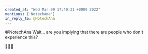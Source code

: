 ```yaml
---
created_at: "Wed Mar 09 17:40:31 +0000 2022"
mentions: ['NotechAna']
in_reply_to: @NotechAna
---
```


@NotechAna Wait... are you implying that there are people who don't experience this?

🤔🤔🤔